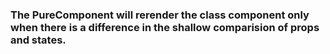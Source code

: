 
### The PureComponent will rerender the class component only when there is a difference in the shallow comparision of props and states.
